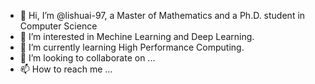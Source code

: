 - 👋 Hi, I’m @lishuai-97, a Master of Mathematics and a Ph.D. student in Computer Science
- 👀 I’m interested in Mechine Learning and Deep Learning.
- 🌱 I’m currently learning High Performance Computing.
- 💞️ I’m looking to collaborate on ...
- 📫 How to reach me ...

<!--
**lishuai-97/lishuai-97** is a ✨ _special_ ✨ repository because its `README.md` (this file) appears on your GitHub profile.

Here are some ideas to get you started:

- 🔭 I’m currently working on ...
- 🌱 I’m currently learning ...
- 👯 I’m looking to collaborate on ...
- 🤔 I’m looking for help with ...
- 💬 Ask me about ...
- 📫 How to reach me: ...
- 😄 Pronouns: ...
- ⚡ Fun fact: ...
-->
